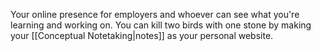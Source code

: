 Your online presence for employers and whoever can see what you're learning and working on. You can kill two birds with one stone by making your [[Conceptual Notetaking|notes]] as your personal website. 